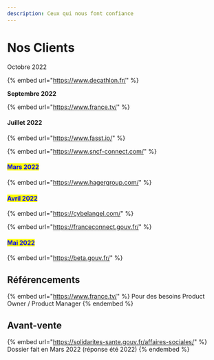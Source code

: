 ```yaml
---
description: Ceux qui nous font confiance
---
```


# Nos Clients

Octobre 2022

{% embed url="https://www.decathlon.fr/" %}

**Septembre 2022**

{% embed url="https://www.france.tv/" %}

#### Juillet 2022

{% embed url="https://www.fasst.io/" %}

{% embed url="https://www.sncf-connect.com/" %}

#### <mark style="color:blue;">Mars 2022</mark>

{% embed url="https://www.hagergroup.com/" %}

#### <mark style="color:blue;">Avril 2022</mark>

{% embed url="https://cybelangel.com/" %}

{% embed url="https://franceconnect.gouv.fr/" %}

#### <mark style="color:blue;">Mai 2022</mark>

{% embed url="https://beta.gouv.fr/" %}

## Référencements&#x20;

{% embed url="https://www.france.tv/" %}
Pour des besoins Product Owner / Product Manager
{% endembed %}

## Avant-vente &#x20;

{% embed url="https://solidarites-sante.gouv.fr/affaires-sociales/" %}
Dossier fait en Mars 2022 (réponse été 2022)&#x20;
{% endembed %}
